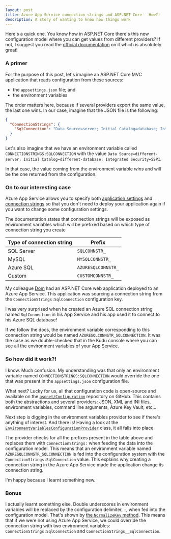 ```yaml
---
layout: post
title: Azure App Service connection strings and ASP.NET Core - How?!
description: A story of wanting to know how things work
---
```


Here's a quick one.
You know how in ASP.NET Core there's this new configuration model where you can get values from different providers?
If not, I suggest you read the [official documentation](https://docs.microsoft.com/en-us/aspnet/core/fundamentals/configuration/?view=aspnetcore-2.1&tabs=basicconfiguration) on it which is absolutely great!

### A primer

For the purpose of this post, let's imagine an ASP.NET Core MVC application that reads configuration from these sources:

 - the `appsettings.json` file; and
 - the environment variables

 The order matters here, because if several providers export the same value, the last one wins.
 In our case, imagine that the JSON file is the following:

 ```json
 {
   "ConnectionStrings": {
     "SqlConnection": "Data Source=server; Initial Catalog=database; Integrated Security=SSPI"
   }
 }
 ```

 Let's also imagine that we have an environment variable called `CONNECTIONSTRINGS:SQLCONNECTION` with the value `Data Source=different-server; Initial Catalog=different-database; Integrated Security=SSPI`.

 In that case, the value coming from the environment variable _wins_ and will be the one returned from the configuration.

### On to our interesting case

Azure App Service allows you to specify both [application settings](https://docs.microsoft.com/en-us/azure/app-service/web-sites-configure#app-settings) and [connection strings](https://docs.microsoft.com/en-us/azure/app-service/web-sites-configure#connection-strings) so that you don't need to deploy your application again if you want to change some configuration settings.

The documentation states that connection strings will be exposed as environment variables which will be prefixed based on which type of connection string you create

| Type of connection string | Prefix             |
|---------------------------|--------------------|
| SQL Server                | `SQLCONNSTR_`      |
| MySQL                     | `MYSQLCONNSTR_`    |
| Azure SQL                 | `AZURESQLCONNSTR_` |
| Custom                    | `CUSTOMCONNSTR_`   |

My colleague [Dom](https://twitter.com/DominikRan) had an ASP.NET Core web application deployed to an Azure App Service. This application was sourcing a connection string from the `ConnectionStrings:SqlConnection` configuration key.

I was very surprised when he created an Azure SQL connection string named `SqlConnection` in his App Service and his app used it to connect to his Azure SQL database!

If we follow the docs, the environment variable corresponding to this connection string would be named `AZURESQLCONNSTR_SQLCONNECTION`. It was  the case as we double-checked that in the Kudu console where you can see all the environment variables of your App Service.

### So how did it work?!

I know. Much confusion.
My understanding was that only an environment variable named `CONNECTIONSTRINGS:SQLCONNECTION` would override the one that was present in the `appsettings.json` configuration file.

What next?
Lucky for us, all that configuration code is open-source and available on the [`aspnet/Configuration`](https://github.com/aspnet/Configuration) repository on GitHub.
This contains both the abstractions and several providers: JSON, XML and INI files, environment variables, command line arguments, Azure Key Vault, etc...

Next step is digging in the environment variables provider to see if there's anything of interest.
And there is!
Having a look at the [`EnvironmentVariablesConfigurationProvider`](https://github.com/aspnet/Configuration/blob/f529702078e662b6268b3909faa285c6e072d05e/src/Config.EnvironmentVariables/EnvironmentVariablesConfigurationProvider.cs) class, it all falls into place.

The provider checks for all the prefixes present in the table above and replaces them with `ConnectionStrings:` when feeding the data into the configuration model.
This means that an environment variable named `AZURESQLCONNSTR_SQLCONNECTION` is fed into the configuration system with the `ConnectionStrings:SqlConnection` value.
This explains why creating a connection string in the Azure App Service made the application change its connection string.

I'm happy because I learnt something new.

### Bonus

I actually learnt something else.
Double underscores in environment variables will be replaced by the configuration delimiter, `:`, when fed into the configuration model.
That's shown by [the `NormalizeKey` method](https://github.com/aspnet/Configuration/blob/f529702078e662b6268b3909faa285c6e072d05e/src/Config.EnvironmentVariables/EnvironmentVariablesConfigurationProvider.cs#L65-L68).
This means that if we were not using Azure App Service, we could override the connection string with two environment variables: `ConnectionStrings:SqlConnection` and `ConnectionStrings__SqlConnection`.